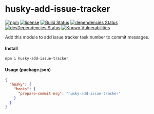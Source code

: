 # husky-add-issue-tracker

[![npm](https://img.shields.io/npm/v/husky-add-issue-tracker.svg)](https://npm.im/husky-add-issue-tracker)
[![license](https://img.shields.io/npm/l/husky-add-issue-tracker.svg)](https://npm.im/husky-add-issue-tracker)
[![Build Status](https://travis-ci.org/jehy/checkExact.svg?branch=master)](https://travis-ci.org/jehy/checkExact)
[![dependencies Status](https://david-dm.org/jehy/checkExact/status.svg)](https://david-dm.org/jehy/checkExact)
[![devDependencies Status](https://david-dm.org/jehy/checkExact/dev-status.svg)](https://david-dm.org/jehy/checkExact?type=dev)
[![Known Vulnerabilities](https://snyk.io/test/github/jehy/checkExact/badge.svg)](https://snyk.io/test/github/jehy/checkExact)

Add this module to add issue tracker task number to commit messages.

#### Install

```bash
npm i husky-add-issue-tracker
```

#### Usage (package.json)

```json
{
  "husky": {
    "hooks": {
      "prepare-commit-msg": "husky-add-issue-tracker"
    }
  }
}
```
